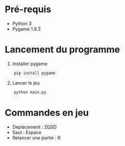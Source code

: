 # Pré-requis
- Python 3
- Pygame 1.9.3

# Lancement du programme
1) Installer pygame  
```bash
    pip install pygame
```

2) Lancer le jeu
```bash
    python main.py
```

# Commandes en jeu
- Deplacement : ZQSD  
- Saut : Espace  
- Relancer une partie : R  